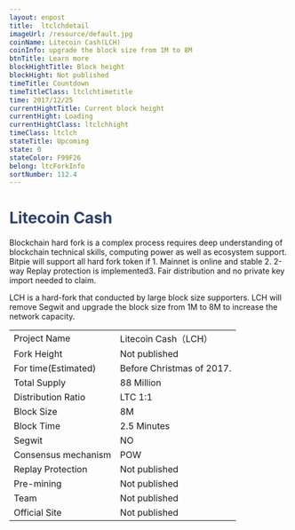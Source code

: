 ```yaml
---
layout: enpost
title:  ltclchdetail
imageUrl: /resource/default.jpg
coinName: Litecoin Cash(LCH)
coinInfo: upgrade the block size from 1M to 8M
btnTitle: Learn more
blockHightTitle: Block height
blockHight: Not published
timeTitle: Countdown
timeTitleClass: ltclchtimetitle
time: 2017/12/25
currentHightTitle: Current block height
currentHight: Loading
currentHightClass: ltclchhight
timeClass: ltclch
stateTitle: Upcoming
state: 0
stateColor: F99F26
belong: ltcForkInfo
sortNumber: 112.4
---
```

<h1 style="color: #2F416A">Litecoin Cash</h1>
<p class="summarytxt">Blockchain hard fork is a complex process requires deep understanding of blockchain technical skills, computing power as well as ecosystem support. Bitpie will support all hard fork token if 1. Mainnet is online and stable 2. 2-way Replay protection is implemented3. Fair distribution and no private key import needed to claim.
</p>
<p>LCH is a hard-fork that conducted by large block size supporters.  LCH will remove Segwit and upgrade the block size from 1M to 8M to increase the network capacity.
</p>
<table class="center">
  <tbody>
    <tr>
        <td class="tablehalf">Project Name</td>
        <td class="tablehalf">Litecoin Cash（LCH）</td>
    </tr>
    <tr>
        <td>Fork Height</td>
        <td>Not published</td>
    </tr>
    <tr>
        <td>For time(Estimated)</td>
        <td>Before Christmas of 2017.</td>
    </tr>
    <tr>
        <td>Total Supply</td>
        <td>88 Million</td>
    </tr>
    <tr>
        <td>Distribution Ratio</td>
        <td>LTC 1:1</td>
    </tr>
    <tr>
        <td>Block Size</td>
        <td>8M</td>
    </tr>
    <tr>
        <td>Block Time</td>
        <td>2.5 Minutes</td>
    </tr>
    <tr>
        <td>Segwit</td>
        <td>NO</td>
    </tr>
    <tr>
        <td>Consensus mechanism</td>
        <td>POW</td>
    </tr>
    <tr>
        <td>Replay Protection</td>
        <td>Not published</td>
    </tr>
    <tr>
        <td>Pre-mining</td>
        <td>Not published</td>
    </tr>
    <tr>
        <td>Team</td>
        <td>Not published</td>
    </tr>
    <tr>
        <td>Official Site</td>
        <td>Not published</td>
    </tr>
  </tbody>
</table>